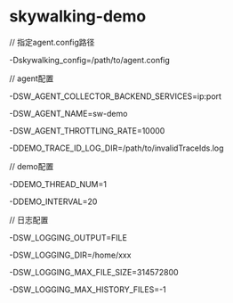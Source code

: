 



# skywalking-demo

// 指定agent.config路径

-Dskywalking_config=/path/to/agent.config

// agent配置

-DSW_AGENT_COLLECTOR_BACKEND_SERVICES=ip:port

-DSW_AGENT_NAME=sw-demo

-DSW_AGENT_THROTTLING_RATE=10000

-DDEMO_TRACE_ID_LOG_DIR=/path/to/invalidTraceIds.log


// demo配置

-DDEMO_THREAD_NUM=1

-DDEMO_INTERVAL=20


// 日志配置

-DSW_LOGGING_OUTPUT=FILE

-DSW_LOGGING_DIR=/home/xxx

-DSW_LOGGING_MAX_FILE_SIZE=314572800

-DSW_LOGGING_MAX_HISTORY_FILES=-1
